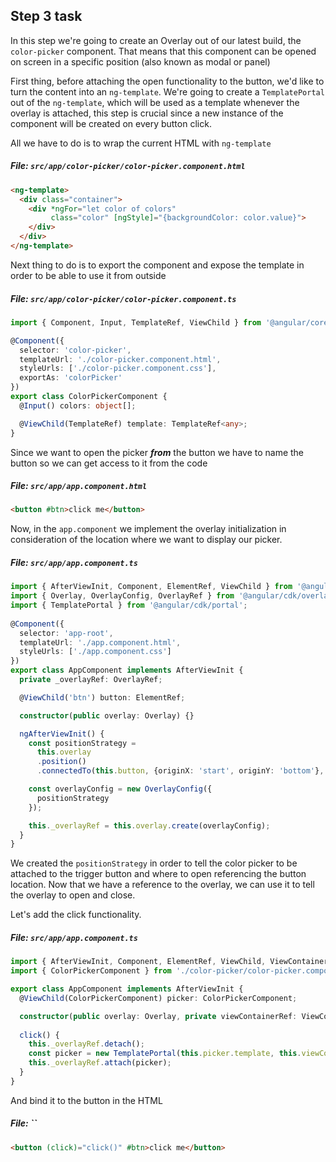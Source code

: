 ## Step 3 task

In this step we're going to create an Overlay out of our latest build, the `color-picker` component.
That means that this component can be opened on screen in a specific position (also known as modal or panel)

First thing, before attaching the open functionality to the button, we'd like to turn the content into an `ng-template`.
We're going to create a `TemplatePortal` out of the `ng-template`, which will be used as a template whenever the overlay is attached, 
this step is crucial since a new instance of the component will be created on every button click.

All we have to do is to wrap the current HTML with `ng-template`

##### File: `src/app/color-picker/color-picker.component.html`

```html
<ng-template>
  <div class="container">
    <div *ngFor="let color of colors"
         class="color" [ngStyle]="{backgroundColor: color.value}">
    </div>
  </div>
</ng-template>
```

Next thing to do is to export the component and expose the template in order to be able to use it from outside

##### File: `src/app/color-picker/color-picker.component.ts`
```typescript
import { Component, Input, TemplateRef, ViewChild } from '@angular/core';

@Component({
  selector: 'color-picker',
  templateUrl: './color-picker.component.html',
  styleUrls: ['./color-picker.component.css'],
  exportAs: 'colorPicker'
})
export class ColorPickerComponent {
  @Input() colors: object[];

  @ViewChild(TemplateRef) template: TemplateRef<any>;
}
```

Since we want to open the picker _**from**_ the button we have to name the button so we can get access to it from the code

##### File: `src/app/app.component.html`

```html
<button #btn>click me</button>
```

Now, in the `app.component` we implement the overlay initialization in consideration of the location where we want to display our picker.

##### File: `src/app/app.component.ts`
```typescript
import { AfterViewInit, Component, ElementRef, ViewChild } from '@angular/core';
import { Overlay, OverlayConfig, OverlayRef } from '@angular/cdk/overlay';
import { TemplatePortal } from '@angular/cdk/portal';
 
@Component({
  selector: 'app-root',
  templateUrl: './app.component.html',
  styleUrls: ['./app.component.css']
})
export class AppComponent implements AfterViewInit {
  private _overlayRef: OverlayRef;

  @ViewChild('btn') button: ElementRef;

  constructor(public overlay: Overlay) {}

  ngAfterViewInit() {
    const positionStrategy =
      this.overlay
      .position()
      .connectedTo(this.button, {originX: 'start', originY: 'bottom'}, {overlayX: 'start', overlayY: 'top'});

    const overlayConfig = new OverlayConfig({
      positionStrategy
    });

    this._overlayRef = this.overlay.create(overlayConfig);
  }  
}
```

We created the `positionStrategy` in order to tell the color picker to be attached to the trigger button and where to open referencing the button location.
Now that we have a reference to the overlay, we can use it to tell the overlay to open and close.

Let's add the click functionality.
##### File: `src/app/app.component.ts`
```typescript
import { AfterViewInit, Component, ElementRef, ViewChild, ViewContainerRef } from '@angular/core';
import { ColorPickerComponent } from './color-picker/color-picker.component';

export class AppComponent implements AfterViewInit {
  @ViewChild(ColorPickerComponent) picker: ColorPickerComponent;

  constructor(public overlay: Overlay, private viewContainerRef: ViewContainerRef) {}
  
  click() {
    this._overlayRef.detach();
    const picker = new TemplatePortal(this.picker.template, this.viewContainerRef);
    this._overlayRef.attach(picker);
  }
}
```

And bind it to the button in the HTML
##### File: ``
```html
<button (click)="click()" #btn>click me</button>
```
